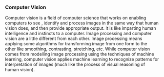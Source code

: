 ### Computer Vision

Computer vision is a field of computer science that works on enabling computers to see ,
identify and process images in the same way that human vision does, and then provide appropriate output.
It is like imparting human intelligence and instincts to a computer.
Image processing and computer vision are a little different from each other. Image processing means applying some algorithms for transforming image from one form to the other like smoothing, contrasting, stretching, etc.
While computer vision comes from modelling image processing using the techniques of machine learning, computer vision applies machine learning to recognize patterns for interpretation of images (much like the process of visual reasoning of human vision).
